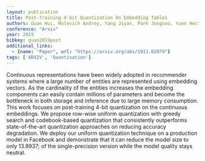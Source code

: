 ```yaml
---
layout: publication
title: Post-training 4-bit Quantization On Embedding Tables
authors: Guan Hui, Malevich Andrey, Yang Jiyan, Park Jongsoo, Yuen Hector
conference: "Arxiv"
year: 2019
bibkey: guan2019post
additional_links:
  - {name: "Paper", url: "https://arxiv.org/abs/1911.02079"}
tags: ['ARXIV', 'Quantisation']
---
```

Continuous representations have been widely adopted in recommender systems where a large number of entities are represented using embedding vectors. As the cardinality of the entities increases the embedding components can easily contain millions of parameters and become the bottleneck in both storage and inference due to large memory consumption. This work focuses on post-training 4-bit quantization on the continuous embeddings. We propose row-wise uniform quantization with greedy search and codebook-based quantization that consistently outperforms state-of-the-art quantization approaches on reducing accuracy degradation. We deploy our uniform quantization technique on a production model in Facebook and demonstrate that it can reduce the model size to only 13.8937; of the single-precision version while the model quality stays neutral.

